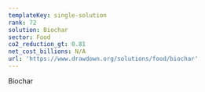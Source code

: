 ```yaml
---
templateKey: single-solution
rank: 72
solution: Biochar
sector: Food
co2_reduction_gt: 0.81
net_cost_billions: N/A
url: 'https://www.drawdown.org/solutions/food/biochar'
---
```


Biochar
